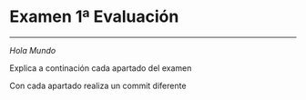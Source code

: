 # Examen 1ª Evaluación

---
*Hola Mundo*


Explica a continación cada apartado del examen

Con cada apartado realiza un commit diferente